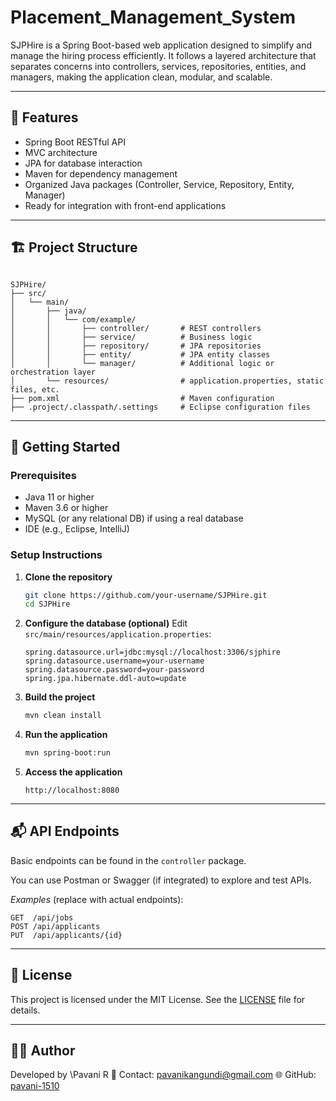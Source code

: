 # Placement_Management_System


SJPHire is a Spring Boot-based web application designed to simplify and manage the hiring process efficiently. It follows a layered architecture that separates concerns into controllers, services, repositories, entities, and managers, making the application clean, modular, and scalable.

---

## 📌 Features

- Spring Boot RESTful API
- MVC architecture
- JPA for database interaction
- Maven for dependency management
- Organized Java packages (Controller, Service, Repository, Entity, Manager)
- Ready for integration with front-end applications

---

## 🏗️ Project Structure

```

SJPHire/
├── src/
│   └── main/
│       ├── java/
│       │   └── com/example/
│       │       ├── controller/       # REST controllers
│       │       ├── service/          # Business logic
│       │       ├── repository/       # JPA repositories
│       │       ├── entity/           # JPA entity classes
│       │       └── manager/          # Additional logic or orchestration layer
│       └── resources/                # application.properties, static files, etc.
├── pom.xml                           # Maven configuration
├── .project/.classpath/.settings     # Eclipse configuration files

````

---

## 🚀 Getting Started

### Prerequisites

- Java 11 or higher
- Maven 3.6 or higher
- MySQL (or any relational DB) if using a real database
- IDE (e.g., Eclipse, IntelliJ)

### Setup Instructions

1. **Clone the repository**
   ```bash
   git clone https://github.com/your-username/SJPHire.git
   cd SJPHire
   ```

2. **Configure the database (optional)**
   Edit `src/main/resources/application.properties`:

   ```properties
   spring.datasource.url=jdbc:mysql://localhost:3306/sjphire
   spring.datasource.username=your-username
   spring.datasource.password=your-password
   spring.jpa.hibernate.ddl-auto=update
   ```

3. **Build the project**

   ```bash
   mvn clean install
   ```

4. **Run the application**

   ```bash
   mvn spring-boot:run
   ```

5. **Access the application**

   ```
   http://localhost:8080
   ```

---

## 📬 API Endpoints

Basic endpoints can be found in the `controller` package.

You can use Postman or Swagger (if integrated) to explore and test APIs.

*Examples* (replace with actual endpoints):

```
GET  /api/jobs
POST /api/applicants
PUT  /api/applicants/{id}
```

---

## 📄 License

This project is licensed under the MIT License. See the [LICENSE](LICENSE) file for details.

---

## 👩‍💻 Author

Developed by \Pavani R
📧 Contact: [
pavanikangundi@gmail.com](mailto:pavanikangundi@gmail.com)
🌐 GitHub: [pavani-1510](https://github.com/pavani-1510)

